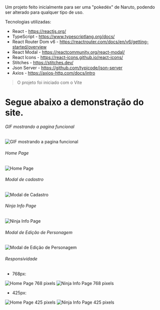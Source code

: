 Um projeto feito inicialmente para ser uma "pokedéx" de Naruto, podendo ser alterado para qualquer tipo de uso.

Tecnologias utilizadas:
- React - https://reactjs.org/
- TypeScript - https://www.typescriptlang.org/docs/
- React Router Dom v6 - https://reactrouter.com/docs/en/v6/getting-started/overview
- React Modal - https://reactcommunity.org/react-modal/
- React Icons - https://react-icons.github.io/react-icons/
- Stitches - https://stitches.dev/
- Json Server - https://github.com/typicode/json-server
- Axios - https://axios-http.com/docs/intro

> O projeto foi iniciado com o Vite

# Segue abaixo a demonstração do site.


###### GIF mostrando a pagina funcional

![GIF mostrando a pagina funcional](./.github/gif-funcionamento.gif)

###### Home Page

![Home Page](./.github/HomePage.png)

###### Modal de cadastro

![Modal de Cadastro](./.github/Modal%20de%20Cadastro.png)

###### Ninja Info Page

![Ninja Info Page](./.github/NinjaInfo.png)

###### Modal de Edição de Personagem

![Modal de Edição de Personagem](./.github/Modal%20de%20edição.png)


###### Responsividade

- 768px:

![Home Page 768 pixels](./.github/HomePage%20768px.png)
![Ninja Info Page 768 pixels](./.github/NinjaInfo%20768px.png)

- 425px:

![Home Page 425 pixels](./.github/HomePage%20425px.png)
![Ninja Info Page 425 pixels](./.github/NinjaInfo%20425px.png)